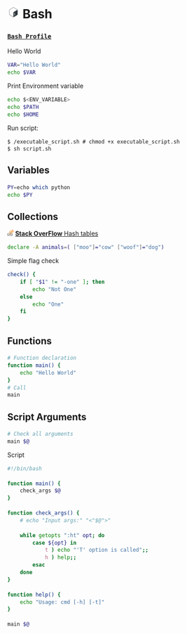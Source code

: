# <img src="https://github.com/sergius-la/icon_links/blob/master/img/bash.png" width="28" height="28"> Bash

### [`Bash Profile`](/bash/bash_profile.md)

Hello World

```bash
VAR="Hello World" 
echo $VAR
```

Print Environment variable

```bash
echo $<ENV_VARIABLE>
echo $PATH
echo $HOME
```


Run script:
```shell
$ /executable_script.sh # chmod +x executable_script.sh
$ sh script.sh 
```

## Variables

```bash
PY=echo which python
echo $PY
```

## Collections

<img src="https://github.com/sergius-la/icon_links/blob/master/img/stackoverflow.png" width="14" height="14"> [**Stack OverFlow** Hash tables](https://stackoverflow.com/questions/1494178/how-to-define-hash-tables-in-bash)
```bash
declare -A animals=( ["moo"]="cow" ["woof"]="dog")
```

Simple flag check
```bash
check() {
    if [ "$1" != "-one" ]; then
        echo "Not One"
    else 
        echo "One"
    fi
}
```

## Functions

```bash
# Function declaration
function main() {
    echo "Hello World"
}
# Call
main
```

## Script Arguments

```bash
# Check all arguments
main $@
```

Script 
```bash
#!/bin/bash

function main() {
    check_args $@
}

function check_args() {
    # echo "Input args:" "<"$@">"
    
    while getopts ":ht" opt; do
        case ${opt} in  
            t ) echo "'T' option is called";;
            h ) help;;
        esac
    done
}

function help() {
    echo "Usage: cmd [-h] [-t]"
}

main $@
```